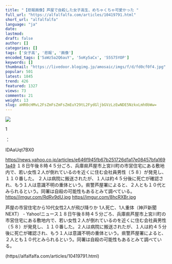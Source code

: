 ```yaml
---
title: "【悲報画像】芦屋で自殺した女子高生、めちゃくちゃ可愛かった "
full_url: "https://alfalfalfa.com/articles/10419791.html"
short_url: "alfalfalfa"
language: "ja"
date: 
lastmod: 
draft: false
author: []
categories: []
tags: ['女子高', '悲報', '画像']
encoded_tags: ['5aWz5a2Q6auY', '5oKy5aCx', '55S75YOP']
keywords: []
thumbnail: "https://livedoor.blogimg.jp/amosaic/imgs/f/d/fd0cf0f4.jpg"
popular: 501
latest: 1845
trend: 426
featured: 1327
views: 73
comments: 21
weight: 13
slug: aHR0cHMvL2FsZmFsZmFsZmEuY29tL2FydGljbGVzLzEwNDE5NzkxLmh0bWw=
---
```


![](https://livedoor.blogimg.jp/amosaic/imgs/f/d/fd0cf0f4.jpg)

<div><p class='res_info'><p class='res_num'>1</p>：<p class='res_name'></p><p class='res_matome'><p class='res_id'>IDAaUqt7BX0</p></p></p> <a href='https//news.yahoo.co.jp/articles/e646f945fb67b251726d1a17e08457bfa1691a49' target='_blank' rel='nofollow'>https//news.yahoo.co.jp/articles/e646f945fb67b251726d1a17e08457bfa1691a49</a> １８日午後８時４５分ごろ、兵庫県芦屋市上宮川町の市営住宅にある敷地内で、若い女性２人が倒れているのを近くに住む会社員男性（５８）が発見し、１１０番した。 ２人は病院に搬送されたが、１人は約４５分後に死亡が確認され、もう１人は意識不明の重体という。県警芦屋署によると、２人とも１０代とみられるという。同署は自殺の可能性もあるとみて調べている。 <a href='https//imgur.com/RdRv9dU.jpg' target='_blank' rel='nofollow'>https//imgur.com/RdRv9dU.jpg</a> <a href='https//imgur.com/8hcRXBr.jpg' target='_blank' rel='nofollow'>https//imgur.com/8hcRXBr.jpg</a><p>芦屋の市営住宅から10代女性2人が飛び降りか 1人死亡、1人重体（神戸新聞NEXT） - Yahoo!ニュース１８日午後８時４５分ごろ、兵庫県芦屋市上宮川町の市営住宅にある敷地内で、若い女性２人が倒れているのを近くに住む会社員男性（５８）が発見し、１１０番した。２人は病院に搬送されたが、１人は約４５分後に死亡が確認され、もう１人は意識不明の重体という。県警芦屋署によると、２人とも１０代とみられるという。同署は自殺の可能性もあるとみて調べている。</p></div>

(https//alfalfalfa.com/articles/10419791.html)
